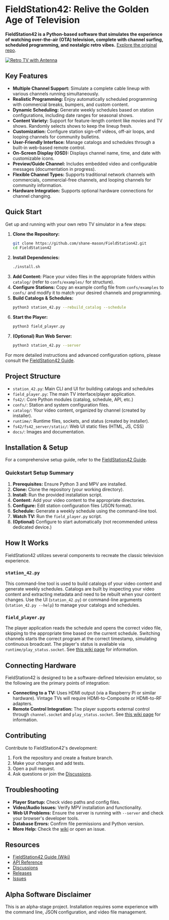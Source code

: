 # FieldStation42: Relive the Golden Age of Television

**FieldStation42 is a Python-based software that simulates the experience of watching over-the-air (OTA) television, complete with channel surfing, scheduled programming, and nostalgic retro vibes.**  [Explore the original repo](https://github.com/shane-mason/FieldStation42).

[![Retro TV with Antenna](docs/retro-tv.png?raw=true)](https://github.com/shane-mason/FieldStation42)

## Key Features

*   **Multiple Channel Support:** Simulate a complete cable lineup with various channels running simultaneously.
*   **Realistic Programming:** Enjoy automatically scheduled programming with commercial breaks, bumpers, and custom content.
*   **Dynamic Scheduling:** Generate weekly schedules based on station configurations, including date ranges for seasonal shows.
*   **Content Variety:**  Support for feature-length content like movies and TV shows.  Randomly selects shows to keep the lineup fresh.
*   **Customization:** Configure station sign-off videos, off-air loops, and looping channels for community bulletins.
*   **User-Friendly Interface:** Manage catalogs and schedules through a built-in web-based remote control.
*   **On-Screen Display (OSD):** Displays channel name, time, and date with customizable icons.
*   **Preview/Guide Channel:** Includes embedded video and configurable messages (documentation in progress).
*   **Flexible Channel Types:** Supports traditional network channels with commercials, commercial-free channels, and looping channels for community information.
*   **Hardware Integration:**  Supports optional hardware connections for channel changing.

## Quick Start

Get up and running with your own retro TV simulator in a few steps:

1.  **Clone the Repository:**
    ```bash
    git clone https://github.com/shane-mason/FieldStation42.git
    cd FieldStation42
    ```
2.  **Install Dependencies:**
    ```bash
    ./install.sh
    ```
3.  **Add Content:** Place your video files in the appropriate folders within `catalog/` (refer to `confs/examples/` for structure).
4.  **Configure Stations:**  Copy an example config file from `confs/examples` to `confs/` and modify it to match your desired channels and programming.
5.  **Build Catalogs & Schedules:**
    ```bash
    python3 station_42.py --rebuild_catalog --schedule
    ```
6.  **Start the Player:**
    ```bash
    python3 field_player.py
    ```
7.  **(Optional) Run Web Server:**
    ```bash
    python3 station_42.py --server
    ```

For more detailed instructions and advanced configuration options, please consult the [FieldStation42 Guide](https://github.com/shane-mason/FieldStation42/wiki).

## Project Structure

*   `station_42.py`: Main CLI and UI for building catalogs and schedules
*   `field_player.py`:  The main TV interface/player application.
*   `fs42/`:  Core Python modules (catalog, schedule, API, etc.)
*   `confs/`:  Station and system configuration files.
*   `catalog/`:  Your video content, organized by channel (created by installer).
*   `runtime/`:  Runtime files, sockets, and status (created by installer).
*   `fs42/fs42_server/static/`: Web UI static files (HTML, JS, CSS)
*   `docs/`:  Images and documentation.

## Installation & Setup

For a comprehensive setup guide, refer to the [FieldStation42 Guide](https://github.com/shane-mason/FieldStation42/wiki).

### Quickstart Setup Summary

1.  **Prerequisites:** Ensure Python 3 and MPV are installed.
2.  **Clone:** Clone the repository (your working directory).
3.  **Install:** Run the provided installation script.
4.  **Content:** Add your video content to the appropriate directories.
5.  **Configure:**  Edit station configuration files (JSON format).
6.  **Schedule:** Generate a weekly schedule using the command-line tool.
7.  **Watch TV:** Run the `field_player.py` script.
8.  **(Optional)** Configure to start automatically (not recommended unless dedicated device.)

## How It Works

FieldStation42 utilizes several components to recreate the classic television experience.

### `station_42.py`

This command-line tool is used to build catalogs of your video content and generate weekly schedules.  Catalogs are built by inspecting your video content and extracting metadata and need to be rebuilt when your content changes.  Use the UI (`station_42.py`) or command-line arguments (`station_42.py --help`) to manage your catalogs and schedules.

### `field_player.py`

The player application reads the schedule and opens the correct video file, skipping to the appropriate time based on the current schedule. Switching channels starts the correct program at the correct timestamp, simulating continuous broadcast. The player's status is available via `runtime/play_status.socket`.
See [this wiki page](https://github.com/shane-mason/FieldStation42/wiki/Changing-Channel-From-Script) for information.

## Connecting Hardware

FieldStation42 is designed to be a software-defined television emulator, so the following are the primary points of integration:

*   **Connecting to a TV:** Uses HDMI output (via a Raspberry Pi or similar hardware).  Vintage TVs will require HDMI-to-Composite or HDMI-to-RF adapters.
*   **Remote Control Integration:**  The player supports external control through `channel.socket` and `play_status.socket`.  See [this wiki page](https://github.com/shane-mason/FieldStation42/wiki/Changing-Channel-From-Script) for information.

## Contributing

Contribute to FieldStation42's development:

1.  Fork the repository and create a feature branch.
2.  Make your changes and add tests.
3.  Open a pull request.
4.  Ask questions or join the [Discussions](https://github.com/shane-mason/FieldStation42/discussions).

## Troubleshooting

*   **Player Startup:** Check video paths and config files.
*   **Video/Audio Issues:** Verify MPV installation and functionality.
*   **Web UI Problems:** Ensure the server is running with `--server` and check your browser's developer tools.
*   **Database Errors:** Confirm file permissions and Python version.
*   **More Help:** Check the [wiki](https://github.com/shane-mason/FieldStation42/wiki) or open an issue.

## Resources

*   [FieldStation42 Guide (Wiki)](https://github.com/shane-mason/FieldStation42/wiki)
*   [API Reference](fs42/fs42_server/README.md)
*   [Discussions](https://github.com/shane-mason/FieldStation42/discussions)
*   [Releases](https://github.com/shane-mason/FieldStation42/releases)
*   [Issues](https://github.com/shane-mason/FieldStation42/issues)

## Alpha Software Disclaimer

This is an alpha-stage project.  Installation requires some experience with the command line, JSON configuration, and video file management.